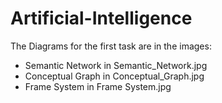 # Artificial-Intelligence

The Diagrams for the first task are in the images:
  - Semantic Network in Semantic_Network.jpg
  - Conceptual Graph in Conceptual_Graph.jpg
  - Frame System in Frame System.jpg

